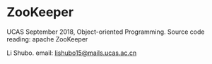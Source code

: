 # ZooKeeper

UCAS September 2018, Object-oriented Programming. 
Source code reading: apache ZooKeeper

Li Shubo.
email: lishubo15@mails.ucas.ac.cn
